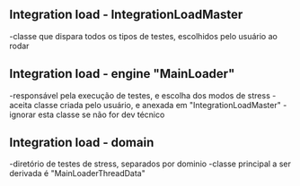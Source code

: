﻿
## Integration load - IntegrationLoadMaster

-classe que dispara todos os tipos de testes, escolhidos pelo usuário ao rodar


## Integration load - engine "MainLoader"

-responsável pela execução de testes, e escolha dos modos de stress
-aceita classe criada pelo usuário, e anexada em "IntegrationLoadMaster"
-ignorar esta classe se não for dev técnico


## Integration load - domain

-diretório de testes de stress, separados por dominio
-classe principal a ser derivada é "MainLoaderThreadData"


